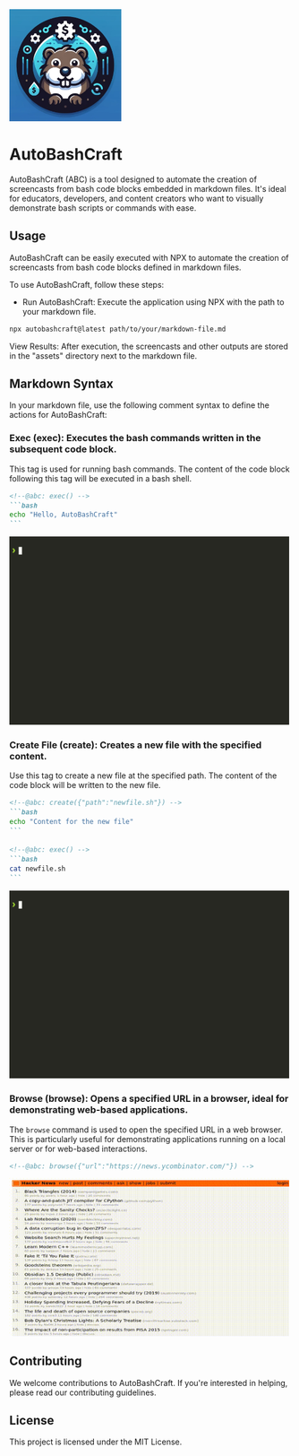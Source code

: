 <img alt="AutoBashCraft logo" src="./assets/logo.webp" width="200" />

# AutoBashCraft

AutoBashCraft (ABC) is a tool designed to automate the creation of screencasts from bash code blocks embedded in markdown files. It's ideal for educators, developers, and content creators who want to visually demonstrate bash scripts or commands with ease.

## Usage
AutoBashCraft can be easily executed with NPX to automate the creation of screencasts from bash code blocks defined in markdown files.

To use AutoBashCraft, follow these steps:

- Run AutoBashCraft: Execute the application using NPX with the path to your markdown file.

```bash
npx autobashcraft@latest path/to/your/markdown-file.md
```

View Results: After execution, the screencasts and other outputs are stored in the "assets" directory next to the markdown file.


## Markdown Syntax

In your markdown file, use the following comment syntax to define the actions for AutoBashCraft:

### Exec (exec): Executes the bash commands written in the subsequent code block.

This tag is used for running bash commands. The content of the code block following this tag will be executed in a bash shell.

````markdown
<!--@abc: exec() -->
```bash
echo "Hello, AutoBashCraft"
```
````

<img src="examples/exec_test/assets/exec_test_0.gif" width="500" />

### Create File (create): Creates a new file with the specified content.

Use this tag to create a new file at the specified path. The content of the code block will be written to the new file.

````markdown
<!--@abc: create({"path":"newfile.sh"}) -->
```bash
echo "Content for the new file"
```

<!--@abc: exec() -->
```bash
cat newfile.sh
```
````

<img src="examples/create_test/assets/create_test_1.gif" width="500" />

### Browse (browse): Opens a specified URL in a browser, ideal for demonstrating web-based applications.

The `browse` command is used to open the specified URL in a web browser. This is particularly useful for demonstrating applications running on a local server or for web-based interactions.

```markdown
<!--@abc: browse({"url":"https://news.ycombinator.com/"}) -->
```

<img src="examples/browse_test/assets/browse_test_0.gif" width="500" />

## Contributing

We welcome contributions to AutoBashCraft. If you're interested in helping, please read our contributing guidelines.

## License

This project is licensed under the MIT License.